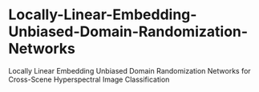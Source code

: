 # Locally-Linear-Embedding-Unbiased-Domain-Randomization-Networks
Locally Linear Embedding Unbiased Domain Randomization Networks for Cross-Scene Hyperspectral Image Classification
